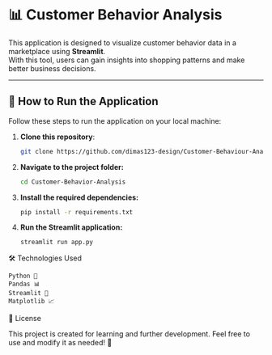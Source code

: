 # 📊 Customer Behavior Analysis

This application is designed to visualize customer behavior data in a marketplace using **Streamlit**.  
With this tool, users can gain insights into shopping patterns and make better business decisions.

---

## 🚀 How to Run the Application
Follow these steps to run the application on your local machine:

1. **Clone this repository**:
   ```bash
   git clone https://github.com/dimas123-design/Customer-Behaviour-Analysis.git
2. **Navigate to the project folder:**
   ```bash
   cd Customer-Behavior-Analysis
3. **Install the required dependencies:**
   ```bash
   pip install -r requirements.txt
4. **Run the Streamlit application:**
   ```bash
   streamlit run app.py
   
🛠 Technologies Used

    Python 🐍
    Pandas 📊
    Streamlit 🎨
    Matplotlib 📈

📜 License

This project is created for learning and further development. Feel free to use and modify it as needed! 🚀

   
